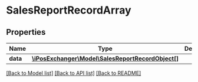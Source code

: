 # SalesReportRecordArray

## Properties
Name | Type | Description | Notes
------------ | ------------- | ------------- | -------------
**data** | [**\iPosExchanger\Model\SalesReportRecordObject[]**](SalesReportRecordObject.md) |  | [optional] 

[[Back to Model list]](../README.md#documentation-for-models) [[Back to API list]](../README.md#documentation-for-api-endpoints) [[Back to README]](../README.md)


